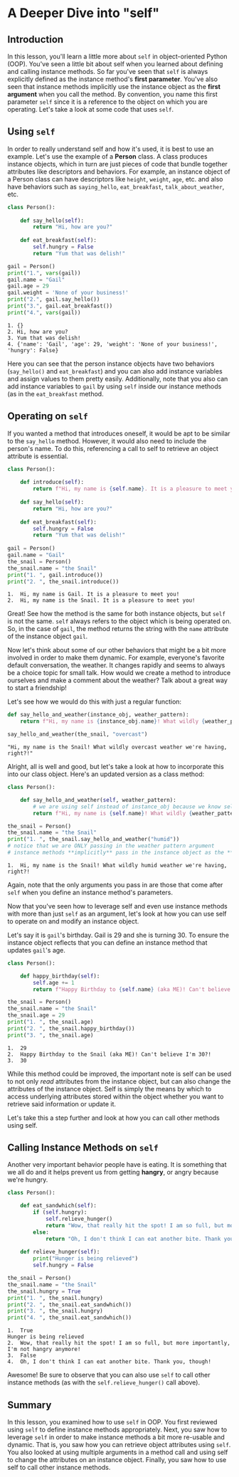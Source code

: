 
# A Deeper Dive into "self"

## Introduction
In this lesson, you'll learn a little more about `self` in object-oriented Python (OOP). You've seen a little bit about self when you learned about defining and calling instance methods. So far you've seen that `self` is always explicitly defined as the instance method's **first parameter**. You've also seen that instance methods implicitly use the instance object as the **first argument** when you call the method. By convention, you name this first parameter `self` since it is a reference to the object on which you are operating. Let's take a look at some code that uses `self`.

## Using `self`

In order to really understand self and how it's used, it is best to use an example. Let's use the example of a **Person** class. A class produces instance objects, which in turn are just pieces of code that bundle together attributes like descriptors and behaviors. For example, an instance object of a Person class can have descriptors like `height`, `weight`, `age`, etc. and also have behaviors such as `saying_hello`, `eat_breakfast`, `talk_about_weather`, etc. 


```python
class Person():
    
    def say_hello(self):
        return "Hi, how are you?"
        
    def eat_breakfast(self):
        self.hungry = False
        return "Yum that was delish!"

gail = Person()
print("1.", vars(gail))
gail.name = "Gail"
gail.age = 29
gail.weight = 'None of your business!'
print("2.", gail.say_hello())
print("3.", gail.eat_breakfast())
print("4.", vars(gail))
```

    1. {}
    2. Hi, how are you?
    3. Yum that was delish!
    4. {'name': 'Gail', 'age': 29, 'weight': 'None of your business!', 'hungry': False}


Here you can see that the person instance objects have two behaviors (`say_hello()` and `eat_breakfast`) and you can also add instance variables and assign values to them pretty easily. Additionally, note that you also can add instance variables to `gail` by using `self` inside our instance methods (as in the `eat_breakfast` method.

## Operating on `self`

If you wanted a method that introduces oneself, it would be apt to be similar to the `say_hello` method. However, it would also need to include the person's name. To do this, referencing a call to self to retrieve an object attribute is essential.


```python
class Person():
    
    def introduce(self):
        return f"Hi, my name is {self.name}. It is a pleasure to meet you!"
    
    def say_hello(self):
        return "Hi, how are you?"
        
    def eat_breakfast(self):
        self.hungry = False
        return "Yum that was delish!"
        
gail = Person()
gail.name = "Gail"
the_snail = Person()
the_snail.name = "the Snail"
print("1. ", gail.introduce())
print("2. ", the_snail.introduce())
```

    1.  Hi, my name is Gail. It is a pleasure to meet you!
    2.  Hi, my name is the Snail. It is a pleasure to meet you!


Great! See how the method is the same for both instance objects, but `self` is not the same. `self` always refers to the object which is being operated on. So, in the case of `gail`, the method returns the string with the `name` attribute of the instance object `gail`. 

Now let's think about some of our other behaviors that might be a bit more involved in order to make them dynamic. For example, everyone's favorite default conversation, the weather. It changes rapidly and seems to always be a choice topic for small talk. How would we create a method to introduce ourselves and make a comment about the weather? Talk about a great way to start a friendship!

Let's see how we would do this with just a regular function:


```python
def say_hello_and_weather(instance_obj, weather_pattern):
    return f"Hi, my name is {instance_obj.name}! What wildly {weather_pattern} weather we're having, right?!"

say_hello_and_weather(the_snail, "overcast")
```




    "Hi, my name is the Snail! What wildly overcast weather we're having, right?!"



Alright, all is well and good, but let's take a look at how to incorporate this into our class object. Here's an updated version as a class method:


```python
class Person():

    def say_hello_and_weather(self, weather_pattern):
        # we are using self instead of instance_obj because we know self represents the instance object
        return f"Hi, my name is {self.name}! What wildly {weather_pattern} weather we're having, right?!"

the_snail = Person()
the_snail.name = "the Snail"
print("1. ", the_snail.say_hello_and_weather("humid"))
# notice that we are ONLY passing in the weather pattern argument
# instance methods **implicitly** pass in the instance object as the **first** argument
```

    1.  Hi, my name is the Snail! What wildly humid weather we're having, right?!


Again, note that the only arguments you pass in are those that come after `self` when you define an instance method's parameters.

Now that you've seen how to leverage self and even use instance methods with more than just `self` as an argument, let's look at how you can use self to operate on and modify an instance object.

Let's say it is `gail`'s birthday. Gail is 29 and she is turning 30. To ensure the instance object reflects that you can define an instance method that updates `gail`'s age.


```python
class Person():

    def happy_birthday(self):
        self.age += 1
        return f"Happy Birthday to {self.name} (aka ME)! Can't believe I'm {self.age}?!"

the_snail = Person()
the_snail.name = "the Snail"
the_snail.age = 29
print("1. ", the_snail.age)
print("2. ", the_snail.happy_birthday())
print("3. ", the_snail.age)
```

    1.  29
    2.  Happy Birthday to the Snail (aka ME)! Can't believe I'm 30?!
    3.  30


While this method could be improved, the important note is self can be used to not only *read* attributes from the instance object, but can also change the attributes of the instance object. Self is simply the means by which to access underlying attributes stored within the object whether you want to retrieve said information or update it. 

Let's take this a step further and look at how you can call other methods using self. 

## Calling Instance Methods on `self`

Another very important behavior people have is eating. It is something that we all do and it helps prevent us from getting **hangry**, or angry because we're hungry.


```python
class Person():

    def eat_sandwhich(self):
        if (self.hungry):
            self.relieve_hunger()
            return "Wow, that really hit the spot! I am so full, but more importantly, I'm not hangry anymore!"
        else:
            return "Oh, I don't think I can eat another bite. Thank you, though!"
    
    def relieve_hunger(self):
        print("Hunger is being relieved")
        self.hungry = False

the_snail = Person()
the_snail.name = "the Snail"
the_snail.hungry = True
print("1. ", the_snail.hungry)
print("2. ", the_snail.eat_sandwhich())
print("3. ", the_snail.hungry)
print("4. ", the_snail.eat_sandwhich())
```

    1.  True
    Hunger is being relieved
    2.  Wow, that really hit the spot! I am so full, but more importantly, I'm not hangry anymore!
    3.  False
    4.  Oh, I don't think I can eat another bite. Thank you, though!


Awesome! Be sure to observe that you can also use `self` to call other instance methods (as with the `self.relieve_hunger()` call above).

## Summary

In this lesson, you examined how to use `self` in OOP. You first reviewed using `self` to define instance methods appropriately. Next, you saw how to leverage `self` in order to make instance methods a bit more re-usable and dynamic. That is, you saw how you can retrieve object attributes using `self`. You also looked at using multiple arguments in a method call and using self to change the attributes on an instance object. Finally, you saw how to use self to call other instance methods.
